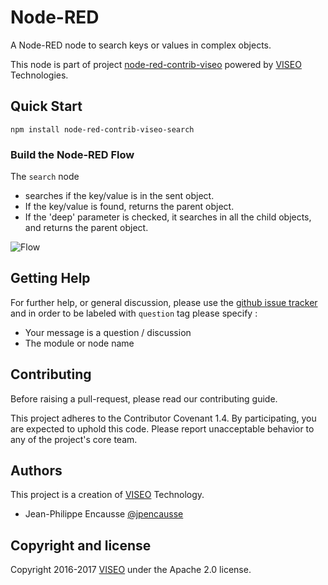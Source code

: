 # Node-RED

A Node-RED node to search keys or values in complex objects.

This node is part of project [node-red-contrib-viseo](https://github.com/NGRP/node-red-contrib-viseo) powered by [VISEO](http://www.viseo.com) Technologies.

## Quick Start

```
npm install node-red-contrib-viseo-search
```

### Build the Node-RED Flow

The `search` node 
- searches if the key/value is in the sent object.
- If the key/value is found, returns the parent object.
- If the 'deep' parameter is checked, it searches in all the child objects, and returns the parent object.

![Flow](https://github.com/NGRP/node-red-contrib-viseo/raw/master/node-red-contrib-loop/doc/flow.jpg)

## Getting Help

For further help, or general discussion, please use the [github issue tracker](https://github.com/NGRP/node-red-contrib-viseo/issues) and in order to be labeled with `question` tag please specify :
- Your message is a question / discussion
- The module or node name

## Contributing

Before raising a pull-request, please read our contributing guide.

This project adheres to the Contributor Covenant 1.4. By participating, 
you are expected to uphold this code. 
Please report unacceptable behavior to any of the project's core team.

## Authors

This project is a creation of [VISEO](http://www.viseo.com) Technology.

- Jean-Philippe Encausse [@jpencausse](https://twitter.com/jpencausse)


## Copyright and license

Copyright 2016-2017 [VISEO](http://www.viseo.com) under the Apache 2.0 license.
